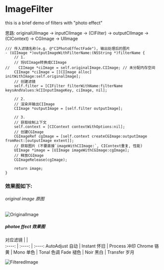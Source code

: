 # ImageFilter
this is a brief demo of filters with "photo effect"

思路: originalUIImage -> inputCIImage -> (CIFilter) -> outputCIImage -> (CIContext) -> CGImage -> UIImage

```objc
/// 传入滤镜名称(e.g. @"CIPhotoEffectFade"), 输出处理后的图片
- (UIImage *)outputImageWithFilterName:(NSString *)filterName {
    // 1.
    // 将UIImage转换成CIImage
//    CIImage *ciImage = self.originalImage.CIImage; // 未分配内存空间
    CIImage *ciImage = [[CIImage alloc] initWithImage:self.originalImage];
    // 创建滤镜
    self.filter = [CIFilter filterWithName:filterName keysAndValues:kCIInputImageKey, ciImage, nil];

    // 2.
    // 渲染并输出CIImage
    CIImage *outputImage = [self.filter outputImage];

    // 3.
    // 获取绘制上下文
    self.context = [CIContext contextWithOptions:nil];
    // 创建CGImage
    CGImageRef cgImage = [self.context createCGImage:outputImage fromRect:[outputImage extent]];
    // 获取图片 (不要直接`imageWithCIImage:`, CIContext重复, 性能)
    UIImage *image = [UIImage imageWithCGImage:cgImage];
    // 释放CGImage
    CGImageRelease(cgImage);

    return image;
}
```

### 效果图如下:

###### original image 原图

![OriginalImage](http://upload-images.jianshu.io/upload_images/1964880-9501a6111539b2c8.png?imageMogr2/auto-orient/strip%7CimageView2/2/w/1240)

##### photoe ffect 效果图
对应滤镜 |  |  
:----: | :----: | :----:
AutoAdjust 自动 | Instant 怀旧 | Process  冲印
Chrome     铬黄 | Mono    单色 | Tonal    色调
Fade       褪色 | Noir    黑白 | Transfer 岁月

![FilteredImage](http://upload-images.jianshu.io/upload_images/1964880-425febe0176fb7ec.png?imageMogr2/auto-orient/strip%7CimageView2/2/w/1240)
